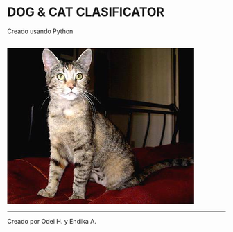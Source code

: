 # DOG & CAT CLASIFICATOR<br>

Creado usando Python<br><br>

![alt text](project_image.jpg)

---

Creado por Odei H. y Endika A.
